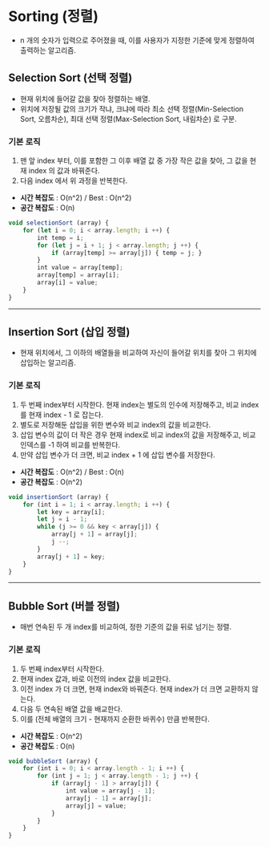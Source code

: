 # Sorting (정렬)
* n 개의 숫자가 입력으로 주어졌을 때, 이를 사용자가 지정한 기준에 맞게 정렬하여 출력하는 알고리즘.

## Selection Sort (선택 정렬)
* 현재 위치에 들어갈 값을 찾아 정렬하는 배열.
* 위치에 저장될 값의 크기가 작냐, 크냐에 따라 최소 선택 정렬(Min-Selection Sort, 오름차순), 최대 선택 정렬(Max-Selection Sort, 내림차순) 로 구분.

### 기본 로직
1. 맨 앞 index 부터, 이를 포함한 그 이후 배열 값 중 가장 작은 값을 찾아, 그 값을 현재 index 의 값과 바꿔준다.
2. 다음 index 에서 위 과정을 반복한다.

* **시간 복잡도** : O(n^2) / Best : O(n^2)
* **공간 복잡도** : O(n)

``` javascript
void selectionSort (array) {
	for (let i = 0; i < array.length; i ++) {
		int temp = i;
		for (let j = i + 1; j < array.length; j ++) {
			if (array[temp] >= array[j]) { temp = j; }
		}
		int value = array[temp];
		array[temp] = array[i];
		array[i] = value;
	}
}
```


- - - -

## Insertion Sort (삽입 정렬)
* 현재 위치에서, 그 이하의 배열들을 비교하여 자신이 들어갈 위치를 찾아 그 위치에 삽입하는 알고리즘.

### 기본 로직
1. 두 번째 index부터 시작한다. 현재 index는 별도의 인수에 저장해주고, 비교 index를 현재 index - 1 로 잡는다.
2. 별도로 저장해둔 삽입을 위한 변수와 비교 index의 값을 비교한다.
3. 삽입 변수의 값이 더 작은 경우 현재 index로 비교 index의 값을 저장해주고, 비교 인덱스를 -1 하여 비교를 반복한다.
4. 만약 삽입 변수가 더 크면, 비교 index + 1 에 삽입 변수를 저장한다.

* **시간 복잡도** : O(n^2) / Best : O(n)
* **공간 복잡도** : O(n^2)

``` javascript
void insertionSort (array) {
	for (int i = 1; i < array.length; i ++) {
		let key = array[i];
		let j = i - 1;
		while (j >= 0 && key < array[j]) {
			array[j + 1] = array[j];
			j --;
		}
		array[j + 1] = key;
	}
}
```


- - - -

## Bubble Sort (버블 정렬)
* 매번 연속된 두 개 index를 비교하여, 정한 기준의 값을 뒤로 넘기는 정렬.

### 기본 로직
1. 두 번째 index부터 시작한다.
2. 현재 index 값과, 바로 이전의 index 값을 비교한다.
3. 이전 index 가 더 크면, 현재 index와 바꿔준다. 현재 index가 더 크면 교환하지 않는다.
4. 다음 두 연속된 배열 값을 배교한다.
5. 이를 (전체 배열의 크기 - 현재까지 순환한 바퀴수) 만큼 반복한다.

* **시간 복잡도** : O(n^2)
* **공간 복잡도** : O(n)

``` javascript
void bubbleSort (array) {
	for (int i = 0; i < array.length - 1; i ++) {
		for (int j = 1; j < array.length - 1; j ++) {
			if (array[j - 1] > array[j]) {
				int value = array[j - 1];
				array[j - 1] = array[j];
				array[j] = value;
			}
		}
	}
}
```



